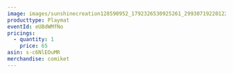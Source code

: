 ```yaml
---
image: images/sunshinecreation128590952_1792326530925261_2993071922012298774_n.jpg
producttype: Playmat
eventId: eUBdWMfNo
pricings:
  - quantity: 1
    price: 65
asin: s-c6NlEOuMR
merchandise: comiket
---
```

